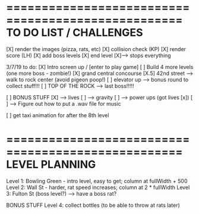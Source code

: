 ===================================================
            TO DO LIST / CHALLENGES
===================================================
[X] render the images (pizza, rats, etc)
[X] collision check (KP)
[X] render score (LH)
[X] add boss levels
[X] end level
    [X]--> stops everything

3/7/19 to do:
[X] Intro screen up / [enter to play game]
[ ] Build 4 more levels (one more boss - zombie!)
    [X] grand central concourse
    [X.5] 42nd street --> walk to rock center (avoid pigeon poop!)
    [ ] elevator up --> bonus round to collect stuff!!!
    [ ] TOP OF THE ROCK --> last boss!!!!!

[ ] BONUS STUFF
    [X] --> lives
    [ ] --> gravity
    [ ] --> power ups (got lives [x])
    [ ] --> Figure out how to put a .wav file for music

[ ] get taxi animation for after the 8th level 


===================================================
                  LEVEL PLANNING
===================================================

Level 1: Bowling Green - intro level, easy to get; column at fullWidth + 500
Level 2: Wall St - harder, rat speed increases; column at 2 * fullWidth
Level 3: Fulton St (boss level?) --> have a boss rat?

BONUS STUFF
Level 4: collect bottles (to be able to throw at rats later)
